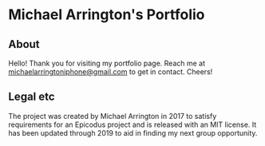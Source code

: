 # Michael Arrington's Portfolio

## About

Hello! Thank you for visiting my portfolio page. Reach me at michaelarringtoniphone@gmail.com to get in contact. Cheers!

## Legal etc

The project was created by Michael Arrington in 2017 to satisfy requirements for an Epicodus project and is released with an MIT license. It has been updated through 2019 to aid in finding my next group opportunity.

